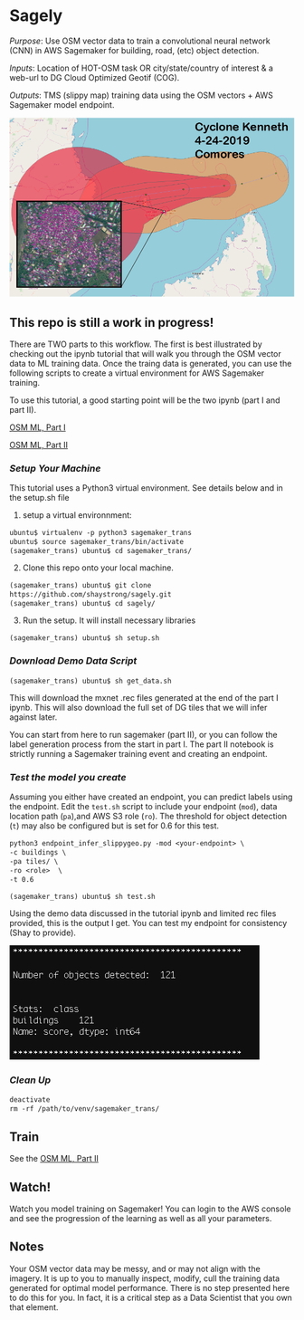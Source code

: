 # Sagely

_Purpose_: Use OSM vector data to train a convolutional neural network (CNN) in AWS Sagemaker for building, road, (etc) object detection.

_Inputs_: Location of HOT-OSM task OR city/state/country of interest & a web-url to DG Cloud Optimized Geotif (COG).

_Outputs_: TMS (slippy map) training data using the OSM vectors + AWS Sagemaker model endpoint.

![](assets/comores.png)

## This repo is still a work in progress! 

There are TWO parts to this workflow. The first is best illustrated by checking out the ipynb tutorial that will walk you through the OSM vector data to ML training data. Once the traing data is generated, you can use the following scripts to create a virtual environment for AWS Sagemaker training.

To use this tutorial, a good starting point will be the two ipynb (part I and part II).

[OSM ML, Part I](https://github.com/shaystrong/sagely/blob/master/osm_ml_training_pt1.ipynb)

[OSM ML, Part II](https://github.com/shaystrong/sagely/blob/master/osm_ml_training_pt2.ipynb)


### _Setup Your Machine_

This tutorial uses a Python3 virtual environment. See details below and in the setup.sh file


1) setup a virtual environnment: 

```console
ubuntu$ virtualenv -p python3 sagemaker_trans
ubuntu$ source sagemaker_trans/bin/activate
(sagemaker_trans) ubuntu$ cd sagemaker_trans/
```

2) Clone this repo onto your local machine.

```console
(sagemaker_trans) ubuntu$ git clone https://github.com/shaystrong/sagely.git
(sagemaker_trans) ubuntu$ cd sagely/
```

3) Run the setup. It will install necessary libraries

```console
(sagemaker_trans) ubuntu$ sh setup.sh
```

### _Download Demo Data Script_

```console
(sagemaker_trans) ubuntu$ sh get_data.sh
```

This will download the mxnet .rec files generated at the end of the part I ipynb. This will also download the full set of DG tiles that we will infer against later. 

You can start from here to run sagemaker (part II), or you can follow the label generation process from the start in part I. The part II notebook is strictly running a Sagemaker training event and creating an endpoint. 

### _Test the model you create_
 
Assuming you either have created an endpoint, you can predict labels using the endpoint. Edit the `test.sh` script to include your endpoint (`mod`), data location path (`pa`),and  AWS S3 role (`ro`). The threshold for object detection (`t`) may also be configured but is set for 0.6 for this test.

``` console
python3 endpoint_infer_slippygeo.py -mod <your-endpoint> \
-c buildings \
-pa tiles/ \
-ro <role>  \
-t 0.6
```

```console
(sagemaker_trans) ubuntu$ sh test.sh
```

Using the demo data discussed in the tutorial ipynb and limited rec files provided, this is the output I get. You can test my endpoint for consistency (Shay to provide).

![](assets/testout.png)


### _Clean Up_

```console
deactivate
rm -rf /path/to/venv/sagemaker_trans/
```


## Train

See the [OSM ML, Part II](https://github.com/shaystrong/sagely/blob/master/osm_ml_training_pt2.ipynb)


## Watch!

Watch you model training on Sagemaker! You can login to the AWS console and see the progression of the learning as well as all your parameters. 


## Notes

Your OSM vector data may be messy, and or may not align with the imagery. It is up to you to manually inspect, modify, cull the training data generated for optimal model performance. There is no step presented here to do this for you. In fact, it is a critical step as a Data Scientist that you own that element.
